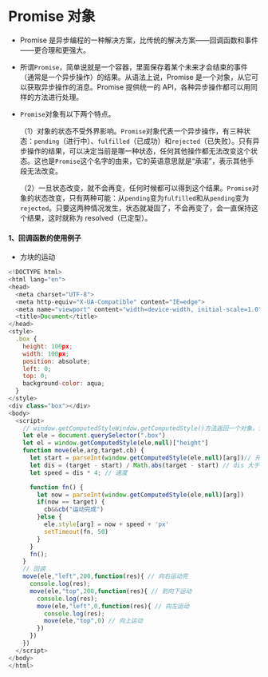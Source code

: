 # Promise 对象

- Promise 是异步编程的一种解决方案，比传统的解决方案——回调函数和事件——更合理和更强大。
- 所谓`Promise`，简单说就是一个容器，里面保存着某个未来才会结束的事件（通常是一个异步操作）的结果。从语法上说，Promise 是一个对象，从它可以获取异步操作的消息。Promise 提供统一的 API，各种异步操作都可以用同样的方法进行处理。

- `Promise`对象有以下两个特点。

  （1）对象的状态不受外界影响。`Promise`对象代表一个异步操作，有三种状态：`pending`（进行中）、`fulfilled`（已成功）和`rejected`（已失败）。只有异步操作的结果，可以决定当前是哪一种状态，任何其他操作都无法改变这个状态。这也是`Promise`这个名字的由来，它的英语意思就是“承诺”，表示其他手段无法改变。

  （2）一旦状态改变，就不会再变，任何时候都可以得到这个结果。`Promise`对象的状态改变，只有两种可能：从`pending`变为`fulfilled`和从`pending`变为`rejected`。只要这两种情况发生，状态就凝固了，不会再变了，会一直保持这个结果，这时就称为 resolved（已定型）。

#### 1、回调函数的使用例子

- 方块的运动

```javascript
<!DOCTYPE html>
<html lang="en">
<head>
  <meta charset="UTF-8">
  <meta http-equiv="X-UA-Compatible" content="IE=edge">
  <meta name="viewport" content="width=device-width, initial-scale=1.0">
  <title>Document</title>
</head>
<style>
  .box {
    height: 100px;
    width: 100px;
    position: absolute;
    left: 0;
    top: 0;
    background-color: aqua;
  }
</style>
<div class="box"></div>
<body>
  <script>
    // window.getComputedStyleWindow.getComputedStyle()方法返回一个对象，该对象在应用活动样式表并解析这些值可能包含的任何基本计算后报告元素的所有CSS属性的值。 
    let ele = document.querySelector(".box")
    let el = window.getComputedStyle(ele,null)["height"]
    function move(ele,arg,target,cb) {
      let start = parseInt(window.getComputedStyle(ele,null)[arg])// 开始
      let dis = (target - start) / Math.abs(target - start) // dis 大于1表示往右
      let speed = dis * 4; // 速度

      function fn() {
        let now = parseInt(window.getComputedStyle(ele,null)[arg])
        if(now == target) {
          cb&&cb("运动完成")
        }else {
          ele.style[arg] = now + speed + 'px'
          setTimeout(fn, 50)
        }
      }
      fn();
    }
	// 回调
    move(ele,"left",200,function(res){ // 向右运动完
      console.log(res);
      move(ele,"top",200,function(res){ // 到向下运动
        console.log(res);
        move(ele,"left",0,function(res){ // 向左运动
          console.log(res);
          move(ele,"top",0) // 向上运动
        })
      })
    })
  </script>
</body>
</html>
```

